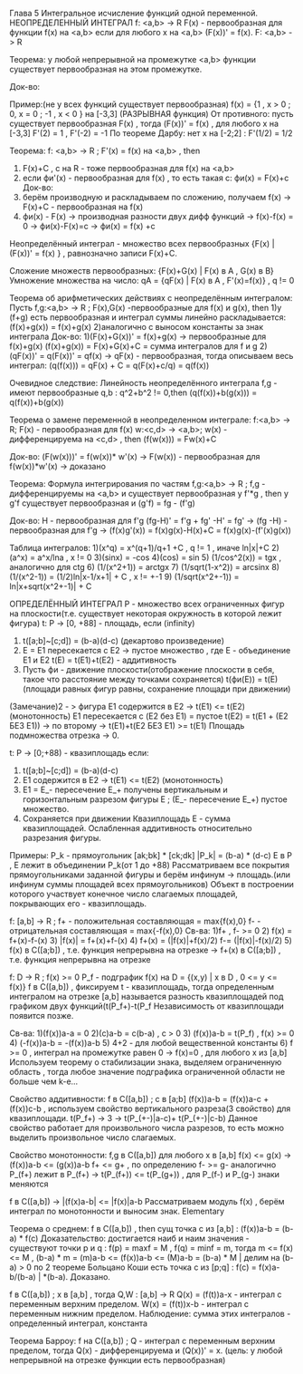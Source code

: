 Глава 5 Интегральное исчисление функций одной переменной.
НЕОПРЕДЕЛЕННЫЙ ИНТЕГРАЛ
f: <a,b> -> R 
F(x) - первообразная для функции f(x) на <a,b> если для любого x на <a,b> (F(x))' = f(x).
F: <a,b> -> R

Теорема: у любой непрерывной на промежутке <a,b> функции существует первообразная на этом промежутке.

Док-во:

Пример:(не у всех функций существует первообразная)
f(x) = {1 , x > 0 ; 0, x = 0 ;  -1 , x < 0 } на [-3,3] (РАЗРЫВНАЯ функция)
От противного: пусть существует первообразная F(x) , тогда (F(x))' = f(x) , для любого x на [-3,3]
F'(2) = 1 , F'(-2) = -1
По теореме Дарбу: нет x на [-2;2] : F'(1/2) = 1/2

Теорема: f: <a,b> -> R ; F'(x) = f(x) на <a,b> , then
1) F(x)+C , c на R - тоже первообразная для f(x) на <a,b>
2) если фи'(x) - первообразная для f(x) , то есть такая c: фи(x) = F(x)+c
Док-во:
1) берём производную и раскладываем по сложению, получаем f(x) -> F(x)+C - первообразная на f(x)
2) фи(x) - F(x) -> производная разности  двух дифф функций  -> f(x)-f(x) = 0
-> фи(x)-F(x)=c -> фи(x)  = f(x) +c

Неопределённый интеграл - множество  всех первообразных {F(x) | (F(x))' = f(x) }
, равнозначно записи F(x)+C.

Сложение множеств первообразных: {F(x)+G(x) | F(x) в A , G(x) в B}
Умножение множества на число: qA = {qF(x) | F(x) в A , F'(x)=f(x)} , q != 0

Теорема об арифметических действиях с неопределённым интегралом: 
Пусть f,g:<a,b> -> R ; F(x),G(x) -первообразные для f(x) и g(x), then
1)у (f+g) есть первообразная и интеграл суммы линейно раскладывается: (f(x)+g(x)) = f(x)+g(x)
2)аналогично с выносом константы за знак интеграла
Док-во:
1)(F(x)+G(x))' = f(x)+g(x) -> первообразные для f(x)+g(x)
(f(x)+g(x)) = F(x)+G(x)+C = сумма интегралов для f и g
2) (qF(x))' = q(F(x))' = qf(x) -> qF(x) - первообразная, тогда описываем весь интеграл:
 (q(f(x))) = qF(x) + C =  q(F(x)+c/q) = q(f(x))

Очевидное следствие: Линейность неопределённого интеграла
f,g - имеют первообразные
q,b : q^2+b^2 != 0,then (q(f(x))+b(g(x))) = q(f(x))+b(g(x))

Теорема о замене переменной в неопределенном интеграле:
f:<a,b> -> R; F(x) - первообразная для f(x)
w:<c,d> -> <a,b>; w(x) - дифференцируема на <c,d> , then
(f(w(x))) = Fw(x)+C

Док-во: (F(w(x)))' = f(w(x))* w'(x) -> F(w(x)) - первообразная для f(w(x))*w'(x) -> доказано

Теорема: Формула интегрирования по частям
f,g:<a,b> -> R ; f,g - дифференцируемы на <a,b> и существует первообразная у f'*g , then
у g'f существует первообразная и (g'f) = fg - (f'g)

Док-во: H - первообразная для f'g 
(fg-H)' = f'g + fg' -H' = fg' -> (fg -H) - первообразная для f'g -> (f(x)g'(x)) = f(x)g(x)-H(x)+C = f(x)g(x)-(f'(x)g(x))

Таблица интегралов:
1)(x^q) = x^(q+1)/q+1 +C , q != 1 , иначе ln|x|+C
2)(a^x) = a^x/lna , x != 0
3)(sinx) = -cos
4)(cos) = sin
5) (1/cos^2(x)) = tgx , аналогично для ctg
6) (1/(x^2+1)) = arctgx
7) (1/sqrt(1-x^2)) = arcsinx
8) (1/(x^2-1)) = (1/2)ln|x-1/x+1| + C , x != +-1
9) (1/sqrt(x^2+-1)) = ln|x+sqrt(x^2+-1)| + C

ОПРЕДЕЛЁННЫЙ ИНТЕГРАЛ
P - множество всех ограниченных фигур на плоскости(т.е. существует некоторая окружность в которой лежит фигура)
t: P -> [0, +88] - площадь, если  (infinity)
1) t([a;b]~[c;d]) = (b-a)(d-c) (декартово произведение)
2) E = E1 пересекается с E2 -> пустое множество , где E - объединение E1 и E2
t(E) = t(E1)+t(E2) - аддитивность
3) Пусть фи - движение плоскости(отображение плоскости в себя, такое что расстояние между точками сохраняется) t(фи(E)) = t(E) (площади равных фигур равны, сохранение площади при движении)

(Замечание)2 - > фигура E1 содержится в E2 -> t(E1) <= t(E2) (монотонность)
E1 пересекается с (E2 без E1) = пустое
t(E2) = t(E1 + (E2 БЕЗ E1)) -> по второму -> t(E1)+t(E2 БЕЗ E1) >= t(E1)
Площадь подмножества отрезка -> 0.

t: P -> [0;+88) - квазиплощадь если:
1) t([a;b]~[c;d]) = (b-a)(d-c)
2) E1 содержится в E2 -> t(E1) <= t(E2) (монотонность)
3) E1 = E_- пересечение E_+ получены вертикальным и горизонтальным разрезом фигуры E ; (E_- пересечение E_+) пустое множество.
4) Сохраняется при движении
Квазиплощадь E - сумма квазиплощадей.
Ослабленная аддитивность относительно разрезания фигуры.

Примеры:
P_k - прямоугольник [ak;bk] * [ck;dk]
|P_k| = (b-a) * (d-c)
E в P , E лежит в объединении P_k(от 1 до +88) Рассматриваем все покрытия прямоугольниками заданной фигуры и берём инфинум -> площадь.(или инфинум суммы площадей всех прямоугольников)
Объект в построении которого участвует конечное число слагаемых площадей, покрывающих его - квазиплощадь.

f: [a,b] -> R ; f+ - положительная составляющая = max{f(x),0}
f- - отрицательная составляющая = max{-f(x),0}
Св-ва:
1)f+ , f- >= 0
2) f(x) = f+(x)-f-(x)
3) |f(x)| = f+(x)+f-(x)
4) f+(x) = (|f(x)|+f(x)/2)
f-= (|f(x)|-f(x)/2)
5) f(x) в C([a;b]) , т.е. функция непрерывна на отрезке -> f+(x) в C([a;b]) , т.е. функция непрерывна на отрезке

f: D -> R ; f(x) >= 0
P_f - подграфик f(x) на D = {(x,y) | x в D , 0 <= y <= f(x)}
f в C([a,b]) , фиксируем t - квазиплощадь, тогда определенным интегралом на отрезке [a,b] называется разность квазиплощадей под графиком двух функций(t(P_f+)-t(P_f Независимость от квазиплощади появится позже.

Св-ва:
1)(f(x))a-a = 0
2)(c)a-b = c(b-a) , c > 0
3) (f(x))a-b = t(P_f) , f(x) >= 0
4) (-f(x))a-b = -(f(x))a-b
5) 4+2 - для любой вещественной константы
6) f >= 0 , интеграл на промежутке равен 0 -> f(x)=0 , для любого x из [a,b]
Используем теорему о стабилизации знака, выделяем ограниченную область , тогда любое значение подграфика ограниченной области не больше чем k-e...

Свойство аддитивности:
f в C([a,b]) ; c в [a;b]
(f(x))a-b = (f(x))a-c + (f(x))c-b , используем свойство вертикального разреза(3 свойство) для квазиплощади.
t(P_f+) -> 3 -> t(P_(+-)|a-c)+ t(P_(+-)|c-b)
Данное свойство работает для произвольного числа разрезов, то есть можно выделить произвольное число слагаемых.

Свойство монотонности:
f,g в C([a,b])
для любого x в [a,b] f(x) <= g(x) -> (f(x))a-b <= (g(x))a-b
f+ <= g+ , по определению
f- >= g- аналогично
P_(f+) лежит в P_(f+) -> t(P_(f+)) <= t(P_(g+)) , для P_(f-) и P_(g-) знаки меняются

f в C([a,b]) -> |(f(x)a-b| <= |f(x)|a-b
Рассматриваем модуль f(x) , берём интеграл по монотонности и выносим знак. Elementary

Теорема о среднем:
f в C([a,b]) , then сущ точка c из [a,b] : (f(x))a-b = (b-a) * f(c)
Доказательство:
достигается наиб и наим значения - существуют точки p и q : f(p) = maxf = M , f(q) = minf = m,
тогда m <= f(x) <= M , (b-a) * m = (m)a-b <= (f(x))a-b <= (M)a-b = (b-a) * M |  делим на (b-a) > 0
по 2 теореме Больцано Коши есть точка c из [p;q] : f(c) = f(x)a-b/(b-a) | *(b-a). Доказано.

f в C([a,b]) ; x в [a,b] , тогда Q,W : [a,b] -> R
Q(x) = (f(t))a-x - интеграл с переменным верхним пределом.
W(x) = (f(t))x-b - интеграл с переменным нижним пределом.
Наблюдение: сумма этих интегралов - определенный интеграл, константа

Теорема Барроу:
f на C([a,b]) ; Q - интеграл с переменным верхним пределом, тогда Q(x) - дифференцируема и (Q(x))' = x. (цель: у любой непрерывной на отрезке функции есть первообразная) 

